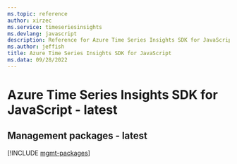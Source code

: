 ```yaml
---
ms.topic: reference
author: xirzec
ms.service: timeseriesinsights
ms.devlang: javascript
description: Reference for Azure Time Series Insights SDK for JavaScript
ms.author: jeffish
title: Azure Time Series Insights SDK for JavaScript
ms.data: 09/28/2022
---
```

# Azure Time Series Insights SDK for JavaScript - latest

## Management packages - latest
[!INCLUDE [mgmt-packages](time-series-insights-mgmt-index.md)]